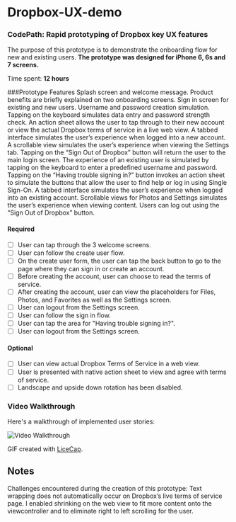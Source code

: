 # Dropbox-UX-demo
### CodePath: Rapid prototyping of Dropbox key UX features

The purpose of this prototype is to demonstrate the onboarding flow for new and existing users. 
**The prototype was designed for iPhone 6, 6s and 7 screens.**

Time spent: **12 hours**

###Prototype Features
Splash screen and welcome message. 
Product benefits are briefly explained on two onboarding screens.
Sign in screen for existing and new users.
Username and password creation simulation. Tapping on the keyboard simulates data entry and password strength check.
An action sheet allows the user to tap through to their new account or view the actual Dropbox terms of service in a live web view.
A tabbed interface simulates the user’s experience when logged into a new account. 
A scrollable view simulates the user’s experience when viewing the Settings tab. 
Tapping on the “Sign Out of Dropbox” button will return the user to the main login screen.
The experience of an existing user is simulated by tapping on the keyboard to enter a predefined username and password. 
Tapping on the “Having trouble signing in?” button invokes an action sheet to simulate the buttons that allow the user to find help or log in using Single Sign-On. 
A tabbed interface simulates the user’s experience when logged into an existing account. 
Scrollable views for Photos and Settings simulates the user’s experience when viewing content. 
Users can log out using the “Sign Out of Dropbox” button.


#### Required

- [ ] User can tap through the 3 welcome screens.
- [ ] User can follow the create user flow.
- [ ] On the create user form, the user can tap the back button to go to the page where they can sign in or create an account.
- [ ] Before creating the account, user can choose to read the terms of service.
- [ ] After creating the account, user can view the placeholders for Files, Photos, and Favorites as well as the Settings screen.
- [ ] User can logout from the Settings screen.
- [ ] User can follow the sign in flow.
- [ ] User can tap the area for "Having trouble signing in?".
- [ ] User can logout from the Settings screen.

#### Optional
- [ ] User can view actual Dropbox Terms of Service in a web view.
- [ ] User is presented with native action sheet to view and agree with terms of service.
- [ ] Landscape and upside down rotation has been disabled.

### Video Walkthrough 

Here's a walkthrough of implemented user stories:

<img src='http://i.imgur.com/link/to/your/gif/file.gif' title='Video Walkthrough' width='' alt='Video Walkthrough' />

GIF created with [LiceCap](http://www.cockos.com/licecap/).

## Notes
Challenges encountered during the creation of this prototype: 
Text wrapping does not automatically occur on Dropbox’s live terms of service page. I enabled shrinking on the web view to fit more content onto the viewcontroller and to eliminate right to left scrolling for the user.
